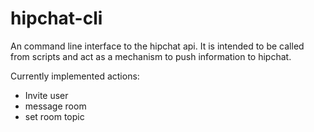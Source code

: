 hipchat-cli
===========

An command line interface to the hipchat api. It is intended to be called from scripts and act as a mechanism to push information to hipchat. 

Currently implemented actions:
- Invite user
- message room
- set room topic